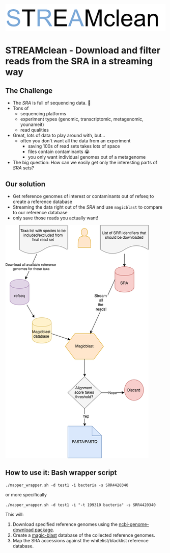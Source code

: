 ![](logo.png)

# STREAMclean - Download and filter reads from the SRA in a streaming way

## The Challenge
- The *SRA* is full of sequencing data. 🎉
- Tons of
  - sequencing platforms
  - experiment types (genomic, transcriptomic, metagenomic, younameit)
  - read qualities
- Great, lots of data to play around with, but…
    - often you don't want all the data from an experiment
        - saving 100s of read sets takes lots of space
        - files contain contaminants 😭
        - you only want individual genomes out of a metagenome
- The big question: How can we easily get only the interesting parts of *SRA* sets?

## Our solution
- Get reference genomes of interest or contaminants out of refseq to create a reference database
- Streaming the data right out of the *SRA* and use `magicblast` to compare to our reference database
- only save those reads you actually want!

![](workflow.png)

## How to use it: Bash wrapper script  
`./mapper_wrapper.sh -d test1 -i bacteria -s SRR4420340`

or more specifically

`./mapper_wrapper.sh -d test1 -i "-t 199310 bacteria" -s SRR4420340`


This will:
1. Download specified reference genomes using the [ncbi-genome-download package](https://github.com/kblin/ncbi-genome-download).
2. Create a [magic-blast](https://ncbi.github.io/magicblast/) database of the collected reference genomes.
3. Map the SRA accessions against the whitelist/blacklist reference database.
